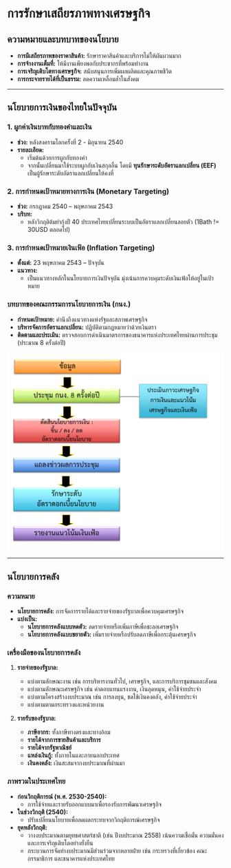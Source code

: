 # การรักษาเสถียรภาพทางเศรษฐกิจ

## ความหมายและบทบาทของนโยบาย
- **การมีเสถียรภาพของราคาสินค้า:** รักษาราคาสินค้าและบริการไม่ให้ผันผวนมาก 
- **การจ้างงานเต็มที่:** ให้มีงานเพียงพอกับประชากรที่พร้อมทำงาน  
- **การเจริญเติบโตทางเศรษฐกิจ:** สนับสนุนการเพิ่มผลผลิตและคุณภาพชีวิต  
- **การกระจายรายได้ที่เป็นธรรม:** ลดความเหลื่อมล้ำในสังคม

---

## นโยบายการเงินของไทยในปัจจุบัน

### 1. ผูกค่าเงินบาทกับทองคำและเงิน
- **ช่วง:** หลังสงครามโลกครั้งที่ 2 - มิถุนายน 2540  
- **รายละเอียด:**  
  - เริ่มต้นด้วยการผูกกับทองคำ  
  - จากนั้นเปลี่ยนมาใช้ระบบผูกกับเงินสกุลอื่น โดยมี **ทุนรักษาระดับอัตราแลกเปลี่ยน (EEF)** เป็นผู้รักษาระดับอัตราแลกเปลี่ยนให้คงที่ 

### 2. การกำหนดเป้าหมายทางการเงิน (Monetary Targeting)
- **ช่วง:** กรกฎาคม 2540 – พฤษภาคม 2543  
- **บริบท:**  
  - หลังวิกฤติต้มยำกุ้งปี 40 ประเทศไทยเปลี่ยนระบบเป็นอัตราแลกเปลี่ยนลอยตัว (1Bath != 30USD ตลอดไป)

### 3. การกำหนดเป้าหมายเงินเฟ้อ (Inflation Targeting)
- **ตั้งแต่:** 23 พฤษภาคม 2543 – ปัจจุบัน  
- **แนวทาง:**  
  - เป็นแนวทางหลักในนโยบายการเงินปัจจุบัน มุ่งเน้นการควบคุมระดับเงินเฟ้อให้อยู่ในเป้าหมาย

### บทบาทของคณะกรรมการนโยบายการเงิน (กนง.)
- **กำหนดเป้าหมาย:** คำนึงถึงแนวทางแห่งรัฐและสภาพเศรษฐกิจ  
- **บริหารจัดการอัตราแลกเปลี่ยน:** ปฏิบัติตามกฎหมายว่าด้วยเงินตรา  
- **ติดตามและประเมิน:** ตรวจสอบการดำเนินมาตรการของธนาคารแห่งประเทศไทยผ่านการประชุม (ประมาณ 8 ครั้งต่อปี)

![MPC_diagram](picture\ch10\MPC_diagram.png)

---

## นโยบายการคลัง

### ความหมาย  
- **นโยบายการคลัง:** การจัดการรายได้และรายจ่ายของรัฐบาลเพื่อควบคุมเศรษฐกิจ  
- **แบ่งเป็น:**  
  - **นโยบายการคลังแบบหดตัว:** ลดรายจ่ายหรือเพิ่มภาษีเพื่อชะลอเศรษฐกิจ  
  - **นโยบายการคลังแบบขยายตัว:** เพิ่มรายจ่ายหรือปรับลดภาษีเพื่อกระตุ้นเศรษฐกิจ

### เครื่องมือของนโยบายการคลัง

1. **รายจ่ายของรัฐบาล:**  
   - แบ่งตามลักษณะงาน เช่น การบริหารงานทั่วไป, เศรษฐกิจ, และการบริการชุมชนและสังคม  
   - แบ่งตามลักษณะเศรษฐกิจ เช่น ค่าตอบแทนแรงงาน, เงินอุดหนุน, ค่าใช้จ่ายประจำ
   - แบ่งตามโครงสร้างงบประมาณ เช่น การลงทุน, ชดใช้เงินคงคลัง, ค่าใช้จ่ายประจำ
   - แบ่งตามตามกระทรวงและหน่วยงาน

2. **รายรับของรัฐบาล:**  
   - **ภาษีอากร:** ทั้งภาษีทางตรงและทางอ้อม  
   - **รายได้จากการขายสินค้าและบริการ**  
   - **รายได้จากรัฐพาณิชย์**  
   - **แหล่งเงินกู้:** ทั้งภายในและภายนอกประเทศ  
   - **เงินคงคลัง:** เงินสะสมจากงบประมาณที่ผ่านมา

### ภาพรวมในประเทศไทย
- **ก่อนวิกฤติการณ์ (พ.ศ. 2530-2540):**  
  - การใช้จ่ายและรายรับออกแบบมาเพื่อรองรับการพัฒนาเศรษฐกิจ
- **ในช่วงวิกฤติ (2540):**  
  - ปรับเปลี่ยนนโยบายเพื่อลดผลกระทบจากวิกฤติการณ์เศรษฐกิจ
- **ยุคหลังวิกฤติ:**  
  - วางงบประมาณตามยุทธศาสตร์ชาติ (เช่น ปีงบประมาณ 2558) เน้นความเชื่อมั่น ความมั่นคง และการเจริญเติบโตอย่างยั่งยืน  
  - กระบวนการจัดทำงบประมาณมีส่วนร่วมจากหลายฝ่าย เช่น กระทรวงที่เกี่ยวข้อง คณะกรรมาธิการ และธนาคารแห่งประเทศไทย
